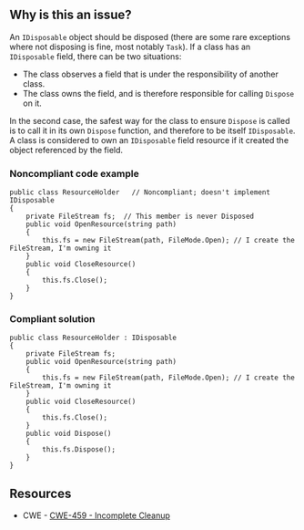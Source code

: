 ## Why is this an issue?

An `IDisposable` object should be disposed (there are some rare exceptions where not disposing is fine, most notably `Task`).
If a class has an `IDisposable` field, there can be two situations:

- The class observes a field that is under the responsibility of another class.
- The class owns the field, and is therefore responsible for calling `Dispose` on it.

In the second case, the safest way for the class to ensure `Dispose` is called is to call it in its own `Dispose` function,
and therefore to be itself `IDisposable`. A class is considered to own an `IDisposable` field resource if it created the object
referenced by the field.

### Noncompliant code example

    public class ResourceHolder   // Noncompliant; doesn't implement IDisposable
    {
        private FileStream fs;  // This member is never Disposed
        public void OpenResource(string path)
        {
            this.fs = new FileStream(path, FileMode.Open); // I create the FileStream, I'm owning it
        }
        public void CloseResource()
        {
            this.fs.Close();
        }
    }

### Compliant solution

    public class ResourceHolder : IDisposable
    {
        private FileStream fs;
        public void OpenResource(string path)
        {
            this.fs = new FileStream(path, FileMode.Open); // I create the FileStream, I'm owning it
        }
        public void CloseResource()
        {
            this.fs.Close();
        }
        public void Dispose()
        {
            this.fs.Dispose();
        }
    }

## Resources

- CWE - [CWE-459 - Incomplete Cleanup](https://cwe.mitre.org/data/definitions/459)